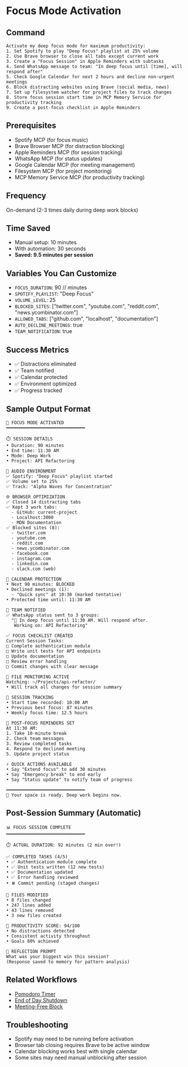 # Focus Mode Activation

## Command
```
Activate my deep focus mode for maximum productivity:
1. Set Spotify to play "Deep Focus" playlist at 25% volume
2. Use Brave browser to close all tabs except current work
3. Create a "Focus Session" in Apple Reminders with subtasks
4. Send WhatsApp message to team: "In deep focus until [time], will respond after"
5. Check Google Calendar for next 2 hours and decline non-urgent meetings
6. Block distracting websites using Brave (social media, news)
7. Set up filesystem watcher for project files to track changes
8. Store focus session start time in MCP Memory Service for productivity tracking
9. Create a post-focus checklist in Apple Reminders
```

## Prerequisites
- Spotify MCP (for focus music)
- Brave Browser MCP (for distraction blocking)
- Apple Reminders MCP (for session tracking)
- WhatsApp MCP (for status updates)
- Google Calendar MCP (for meeting management)
- Filesystem MCP (for project monitoring)
- MCP Memory Service MCP (for productivity tracking)

## Frequency
On-demand (2-3 times daily during deep work blocks)

## Time Saved
- Manual setup: 10 minutes
- With automation: 30 seconds
- **Saved: 9.5 minutes per session**

## Variables You Can Customize
- `FOCUS_DURATION`: 90 // minutes
- `SPOTIFY_PLAYLIST`: "Deep Focus"
- `VOLUME_LEVEL`: 25
- `BLOCKED_SITES`: ["twitter.com", "youtube.com", "reddit.com", "news.ycombinator.com"]
- `ALLOWED_TABS`: ["github.com", "localhost", "documentation"]
- `AUTO_DECLINE_MEETINGS`: true
- `TEAM_NOTIFICATION`: true

## Success Metrics
- ✅ Distractions eliminated
- ✅ Team notified
- ✅ Calendar protected
- ✅ Environment optimized
- ✅ Progress tracked

## Sample Output Format
```
🎯 FOCUS MODE ACTIVATED
━━━━━━━━━━━━━━━━━━━━━━━━━━━━━━

⏱️ SESSION DETAILS
• Duration: 90 minutes
• End time: 11:30 AM
• Mode: Deep Work
• Project: API Refactoring

🎵 AUDIO ENVIRONMENT
✅ Spotify: "Deep Focus" playlist started
✅ Volume set to 25%
✅ Track: "Alpha Waves for Concentration"

🌐 BROWSER OPTIMIZATION
✅ Closed 14 distracting tabs
✅ Kept 3 work tabs:
  - GitHub: current-project
  - Localhost:3000
  - MDN Documentation
✅ Blocked sites (8):
  - twitter.com
  - youtube.com
  - reddit.com
  - news.ycombinator.com
  - facebook.com
  - instagram.com
  - linkedin.com
  - slack.com (web)

📅 CALENDAR PROTECTION
• Next 90 minutes: BLOCKED
• Declined meetings (1):
  - "Quick sync" at 10:30 (marked tentative)
• Protected time until: 11:30 AM

💬 TEAM NOTIFIED
✅ WhatsApp status sent to 3 groups:
  "🎯 In deep focus until 11:30 AM. Will respond after.
   Working on: API Refactoring"

✅ FOCUS CHECKLIST CREATED
Current Session Tasks:
□ Complete authentication module
□ Write unit tests for API endpoints
□ Update documentation
□ Review error handling
□ Commit changes with clear message

📁 FILE MONITORING ACTIVE
Watching: ~/Projects/api-refactor/
• Will track all changes for session summary

💾 SESSION TRACKING
• Start time recorded: 10:00 AM
• Previous best focus: 87 minutes
• Weekly focus time: 12.5 hours

🔔 POST-FOCUS REMINDERS SET
At 11:30 AM:
1. Take 10-minute break
2. Check team messages
3. Review completed tasks
4. Respond to declined meeting
5. Update project status

⚡ QUICK ACTIONS AVAILABLE
• Say "Extend focus" to add 30 minutes
• Say "Emergency break" to end early
• Say "Status update" to notify team of progress

━━━━━━━━━━━━━━━━━━━━━━━━━━━━━━
🧘 Your space is ready. Deep work begins now.
```

## Post-Session Summary (Automatic)
```
📊 FOCUS SESSION COMPLETE
━━━━━━━━━━━━━━━━━━━━━━━━━━━━━━

⏱️ ACTUAL DURATION: 92 minutes (2 min over!)

✅ COMPLETED TASKS (4/5)
• ✅ Authentication module complete
• ✅ Unit tests written (12 new tests)
• ✅ Documentation updated
• ✅ Error handling reviewed
• ⏸️ Commit pending (staged changes)

📁 FILES MODIFIED
• 8 files changed
• 247 lines added
• 43 lines removed
• 3 new files created

🎯 PRODUCTIVITY SCORE: 94/100
• No distractions detected
• Consistent activity throughout
• Goals 80% achieved

💭 REFLECTION PROMPT
What was your biggest win this session?
(Response saved to memory for pattern analysis)
```

## Related Workflows
- [Pomodoro Timer](./pomodoro-setup.md)
- [End of Day Shutdown](../daily/evening-shutdown.md)
- [Meeting-Free Block](./meeting-free.md)

## Troubleshooting
- Spotify may need to be running before activation
- Browser tab closing requires Brave to be active window
- Calendar blocking works best with single calendar
- Some sites may need manual unblocking after session
